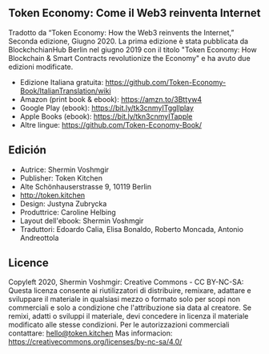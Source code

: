 ## Token Economy: Come il Web3 reinventa Internet
Tradotto da “Token Economy: How the Web3 reinvents the Internet,” Seconda edizione, Giugno 2020. La prima edizione è stata pubblicata da BlockchchianHub Berlin nel giugno 2019 con il titolo "Token Economy: How Blockchain & Smart Contracts revolutionize the Economy" e ha avuto due edizioni modificate.

* Edizione Italiana gratuita: https://github.com/Token-Economy-Book/ItalianTranslation/wiki
* Amazon (print book & ebook): https://amzn.to/3Bttyw4
* Google Play (ebook): https://bit.ly/tk3cnmyITggllplay
* Apple Books (ebook): https://bit.ly/tkn3cnmyITapple
* Altre lingue: https://github.com/Token-Economy-Book/

## Edición
* Autrice: Shermin Voshmgir 
* Publisher: Token Kitchen 
* Alte Schönhauserstrasse 9, 10119 Berlin 
* http://token.kitchen
* Design: Justyna Zubrycka 
* Produttrice: Caroline Helbing
* Layout dell'ebook:  Shermin Voshmgir 
* Traduttori: Edoardo Calia, Elisa Bonaldo, Roberto Moncada, Antonio Andreottola

## Licence
Copyleft 2020, Shermin Voshmgir: Creative Commons - CC BY-NC-SA: Questa licenza consente ai riutilizzatori di distribuire, remixare, adattare e sviluppare il materiale in qualsiasi mezzo o formato solo per scopi non commerciali e solo a condizione che l'attribuzione sia data al creatore. Se remixi, adatti o sviluppi il materiale, devi concedere in licenza il materiale modificato alle stesse condizioni. Per le autorizzazioni commerciali contattare: hello@token.kitchen
Mas informacion: https://creativecommons.org/licenses/by-nc-sa/4.0/ <br>
